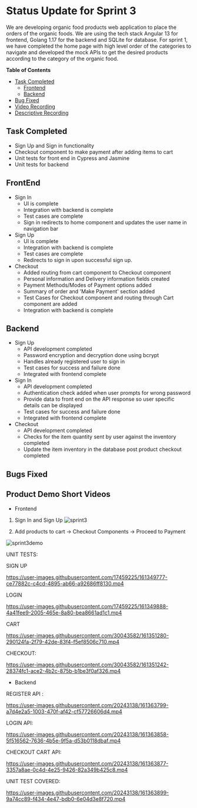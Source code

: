 # Status Update for Sprint 3
We are developing organic food products web application to place the orders of the organic foods. We are using the tech stack Angular 13 for frontend, Golang 1.17 for the backend and SQLite for database. For sprint 1, we have completed the home page with
high level order of the categories to navigate and developed the mock APIs to get the desired products according to the category of the organic food.  

**Table of Contents**
* [Task Completed](#task-completed)  
    - [Frontend](#frontend)  
    - [Backend](#backend)
* [Bug Fixed](#bugs-fixed)
* [Video Recording](#product-demo-short-videos)
* [Descriptive Recording](#product-demo-videos-with-audio)

## Task Completed
- Sign Up and Sign in functionality
- Checkout component to make payment after adding items to cart
- Unit tests for front end in Cypress and Jasmine
- Unit tests for backend


## FrontEnd

- Sign In
    - UI is complete
    - Integration with backend is complete
    - Test cases are complete
    - Sign in redirects to home component and updates the user name in navigation bar
- Sign Up
    - UI is complete
    - Integration with backend is complete
    - Test cases are complete
    - Redirects to sign in upon successful sign up.
- Checkout
    - Added routing from cart component to Checkout component
    - Personal information and Delivery information fields created
    - Payment Methods/Modes of Payment options added
    - Summary of order and 'Make Payment' section added
    - Test Cases for Checkout component and routing through Cart component are added
    - Integration with backend is complete


## Backend

- Sign Up
    - API development completed
    - Password encryption and decryption done using bcrypt
    - Handles already registered user to sign in
    - Test cases for success and failure done
    - Integrated with frontend complete
- Sign In
    - API development completed
    - Authentication check added when user prompts for wrong password
    - Provide data to front end on the API response so user specific details can be displayed
    - Test cases for success and failure done
    - Integrated with frontend complete
- Checkout
    - API development completed
    - Checks for the item quantity sent by user against the inventory completed
    - Update the item inventory in the database post product checkout completed

## Bugs Fixed


## Product Demo Short Videos

- Frontend

1. Sign In and Sign Up
![sprint3](https://user-images.githubusercontent.com/17459225/161350431-46a13433-72e0-4787-a60b-9c8689ae9aea.gif)

2. Add products to cart -> Checkout Components -> Proceed to Payment

 ![sprint3demo](https://user-images.githubusercontent.com/30043582/161351344-9beb1c22-6d5a-4432-9849-4e42f0a8ac70.gif)


UNIT TESTS:

SIGN UP

https://user-images.githubusercontent.com/17459225/161349777-ce77882c-c4cd-4895-ab66-a92686ff8130.mp4



LOGIN

https://user-images.githubusercontent.com/17459225/161349888-4a41fee9-2005-465e-8a80-bea8661ad1c1.mp4

CART


https://user-images.githubusercontent.com/30043582/161351280-290124fa-2f79-42de-83f4-f5ef8506c710.mp4



CHECKOUT:

https://user-images.githubusercontent.com/30043582/161351242-28374fc1-ace2-4b2c-875b-b1be3f0af326.mp4


- Backend

REGISTER API :

https://user-images.githubusercontent.com/20243138/161363799-a7d4e2a5-1003-470f-af42-cf57726606d4.mp4

LOGIN API:

https://user-images.githubusercontent.com/20243138/161363858-5f516562-7636-4b5e-9f5a-d53b0118dbaf.mp4

CHECKOUT CART API:

https://user-images.githubusercontent.com/20243138/161363877-3357a8ae-0c4d-4e25-9426-82a349b425c8.mp4


UNIT TEST COVERED:

https://user-images.githubusercontent.com/20243138/161363899-9a74cc89-f434-4e47-bdb0-6e04d3e8f720.mp4


